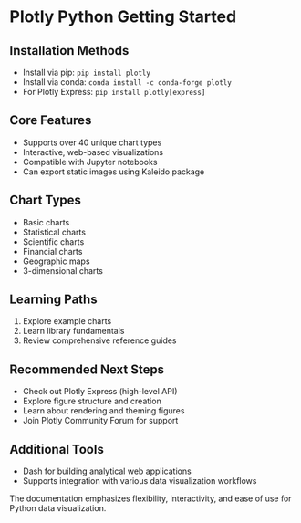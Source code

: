 # Plotly Python Getting Started

## Installation Methods
- Install via pip: `pip install plotly`
- Install via conda: `conda install -c conda-forge plotly`
- For Plotly Express: `pip install plotly[express]`

## Core Features
- Supports over 40 unique chart types
- Interactive, web-based visualizations
- Compatible with Jupyter notebooks
- Can export static images using Kaleido package

## Chart Types
- Basic charts
- Statistical charts
- Scientific charts
- Financial charts
- Geographic maps
- 3-dimensional charts

## Learning Paths
1. Explore example charts
2. Learn library fundamentals
3. Review comprehensive reference guides

## Recommended Next Steps
- Check out Plotly Express (high-level API)
- Explore figure structure and creation
- Learn about rendering and theming figures
- Join Plotly Community Forum for support

## Additional Tools
- Dash for building analytical web applications
- Supports integration with various data visualization workflows

The documentation emphasizes flexibility, interactivity, and ease of use for Python data visualization.